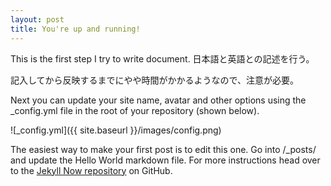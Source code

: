 ```yaml
---
layout: post
title: You're up and running!
---
```


This is the first step I try to write document.
日本語と英語との記述を行う。

記入してから反映するまでにやや時間がかかるようなので、注意が必要。

Next you can update your site name, avatar and other options using the _config.yml file in the root of your repository (shown below).

![_config.yml]({{ site.baseurl }}/images/config.png)

The easiest way to make your first post is to edit this one. Go into /_posts/ and update the Hello World markdown file. For more instructions head over to the [Jekyll Now repository](https://github.com/barryclark/jekyll-now) on GitHub.
